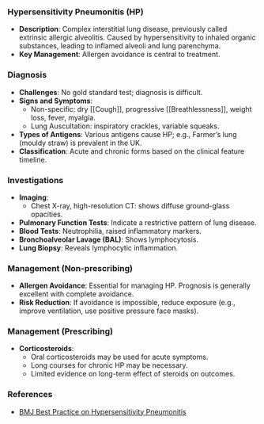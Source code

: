 ### Hypersensitivity Pneumonitis (HP)

- **Description**: Complex interstitial lung disease, previously called extrinsic allergic alveolitis. Caused by hypersensitivity to inhaled organic substances, leading to inflamed alveoli and lung parenchyma.
- **Key Management**: Allergen avoidance is central to treatment.

### Diagnosis

- **Challenges**: No gold standard test; diagnosis is difficult.
- **Signs and Symptoms**:
  - Non-specific: dry [[Cough]], progressive [[Breathlessness]], weight loss, fever, myalgia.
  - Lung Auscultation: inspiratory crackles, variable squeaks.
- **Types of Antigens**: Various antigens cause HP; e.g., Farmer’s lung (mouldy straw) is prevalent in the UK.
- **Classification**: Acute and chronic forms based on the clinical feature timeline.

### Investigations

- **Imaging**:
  - Chest X-ray, high-resolution CT: shows diffuse ground-glass opacities.
- **Pulmonary Function Tests**: Indicate a restrictive pattern of lung disease.
- **Blood Tests**: Neutrophilia, raised inflammatory markers.
- **Bronchoalveolar Lavage (BAL)**: Shows lymphocytosis.
- **Lung Biopsy**: Reveals lymphocytic inflammation.

### Management (Non-prescribing)

- **Allergen Avoidance**: Essential for managing HP. Prognosis is generally excellent with complete avoidance.
- **Risk Reduction**: If avoidance is impossible, reduce exposure (e.g., improve ventilation, use positive pressure face masks).

### Management (Prescribing)

- **Corticosteroids**: 
  - Oral corticosteroids may be used for acute symptoms.
  - Long courses for chronic HP may be necessary.
  - Limited evidence on long-term effect of steroids on outcomes.

### References

- [BMJ Best Practice on Hypersensitivity Pneumonitis](https://bestpractice.bmj.com/topics/en-gb/647)